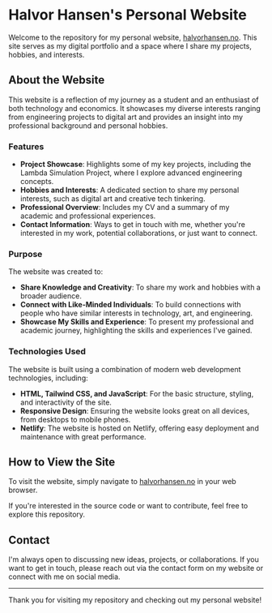 # Halvor Hansen's Personal Website

Welcome to the repository for my personal website, [halvorhansen.no](https://halvorhansen.no). This site serves as my digital portfolio and a space where I share my projects, hobbies, and interests.

## About the Website

This website is a reflection of my journey as a student and an enthusiast of both technology and economics. It showcases my diverse interests ranging from engineering projects to digital art and provides an insight into my professional background and personal hobbies.

### Features

- **Project Showcase**: Highlights some of my key projects, including the Lambda Simulation Project, where I explore advanced engineering concepts.
- **Hobbies and Interests**: A dedicated section to share my personal interests, such as digital art and creative tech tinkering.
- **Professional Overview**: Includes my CV and a summary of my academic and professional experiences.
- **Contact Information**: Ways to get in touch with me, whether you're interested in my work, potential collaborations, or just want to connect.

### Purpose

The website was created to:

- **Share Knowledge and Creativity**: To share my work and hobbies with a broader audience.
- **Connect with Like-Minded Individuals**: To build connections with people who have similar interests in technology, art, and engineering.
- **Showcase My Skills and Experience**: To present my professional and academic journey, highlighting the skills and experiences I've gained.

### Technologies Used

The website is built using a combination of modern web development technologies, including:

- **HTML, Tailwind CSS, and JavaScript**: For the basic structure, styling, and interactivity of the site.
- **Responsive Design**: Ensuring the website looks great on all devices, from desktops to mobile phones.
- **Netlify**: The website is hosted on Netlify, offering easy deployment and maintenance with great performance.

## How to View the Site

To visit the website, simply navigate to [halvorhansen.no](https://halvorhansen.no) in your web browser.

If you're interested in the source code or want to contribute, feel free to explore this repository.

## Contact

I'm always open to discussing new ideas, projects, or collaborations. If you want to get in touch, please reach out via the contact form on my website or connect with me on social media.

---

Thank you for visiting my repository and checking out my personal website!
